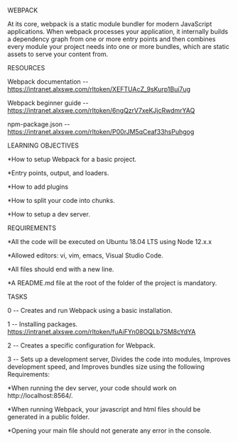 WEBPACK

At its core, webpack is a static module bundler for modern JavaScript applications. When webpack processes your application, it internally builds a dependency graph from one or more entry points and then combines every module your project needs into one or more bundles, which are static assets to serve your content from.

RESOURCES

Webpack documentation -- https://intranet.alxswe.com/rltoken/XEFTUAcZ_9sKurp1Bui7ug

Webpack beginner guide -- https://intranet.alxswe.com/rltoken/6ngQzrV7xeKJjcRwdmrYAQ

npm-package.json -- https://intranet.alxswe.com/rltoken/P00rJM5qCeaf33hsPuhgog


LEARNING OBJECTIVES

*How to setup Webpack for a basic project.

*Entry points, output, and loaders.

*How to add plugins

*How to split your code into chunks.

*How to setup a dev server.


REQUIREMENTS

*All the code will be executed on Ubuntu 18.04 LTS using Node 12.x.x

*Allowed editors: vi, vim, emacs, Visual Studio Code.

*All files should end with a new line.

*A README.md file at the root of the folder of the project is mandatory.


TASKS

0 -- Creates and run Webpack using a basic installation.

1 -- Installing packages. https://intranet.alxswe.com/rltoken/fuAiFYn08OQLb7SM8cYdYA

2 -- Creates a specific configuration for Webpack.

3 -- Sets up a development server, Divides the code into modules, Improves development speed, and Improves bundles size using the following Requirements:

*When running the dev server, your code should work on http://localhost:8564/.

*When running Webpack, your javascript and html files should be generated in a public folder.

*Opening your main file should not generate any error in the console.
